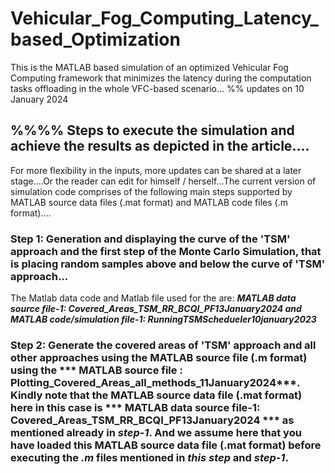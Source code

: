 # Vehicular_Fog_Computing_Latency_based_Optimization
This is the MATLAB based simulation of an optimized Vehicular Fog Computing framework that minimizes the latency during the computation tasks offloading in the whole VFC-based scenario...
%% updates on 10 January 2024  
## %%%% Steps to execute the simulation and achieve the results as depicted in the article.... 
For more flexibility in the inputs, more updates can be shared at a later stage....Or the reader can edit for himself / herself...The current version of simulation code comprises of the following main steps supported by MATLAB source data files (.mat format) and MATLAB code files (.m format)....
### Step 1: Generation and displaying the curve of the 'TSM' approach and the first step of the Monte Carlo Simulation, that is placing random samples above and below the curve of 'TSM' approach...
The Matlab data code and Matlab file used for the are: ***MATLAB data source file-1: Covered_Areas_TSM_RR_BCQI_PF13January2024 and MATLAB code/simulation file-1: RunningTSMSchedueler10january2023*** 

### Step 2: Generate the covered areas of 'TSM' approach and all other approaches using the MATLAB source file (.m format) using the *** MATLAB source file : Plotting_Covered_Areas_all_methods_11January2024***. Kindly note that the MATLAB source data file (.mat format) here in this case is *** MATLAB data source file-1: Covered_Areas_TSM_RR_BCQI_PF13January2024 *** as mentioned already in ***step-1***. And we assume here that you have loaded this MATLAB source data file (.mat format) before executing the ***.m*** files mentioned in ***this step*** and ***step-1***.
